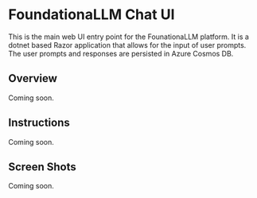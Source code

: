 # FoundationaLLM Chat UI

This is the main web UI entry point for the FounationaLLM platform.  It is a dotnet based Razor application that allows for the input of user prompts.  The user prompts and responses are persisted in Azure Cosmos DB.

## Overview

Coming soon.

## Instructions

Coming soon.

## Screen Shots

Coming soon.
